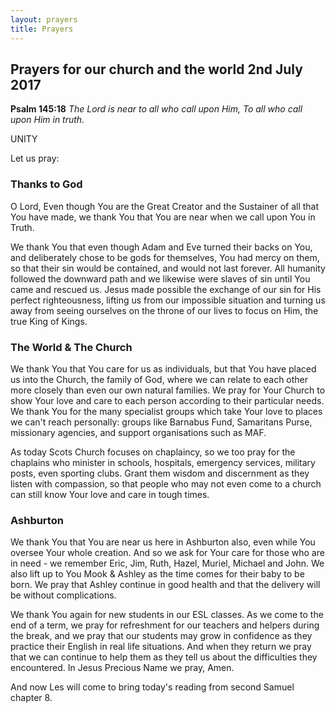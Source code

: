 ```yaml
---
layout: prayers
title: Prayers
---
```


## Prayers for our church and the world 2nd July 2017

__Psalm 145:18__ _The Lord is near to all who call upon Him, To all who call upon Him in truth._

UNITY

Let us pray:
### Thanks to God
O Lord, Even though You are the Great Creator and the Sustainer of all that You have made, we thank You that You are near when we call upon You in Truth. 

We thank You that even though Adam and Eve turned their backs on You, and deliberately chose to be gods for themselves, You had mercy on them, so that their sin would be contained, and would not last forever. All humanity followed the downward path and we likewise were slaves of sin until You came and rescued us.  Jesus made possible the exchange of our sin for His perfect righteousness, lifting us from our impossible situation and turning us away from seeing ourselves on the throne of our lives to focus on Him, the true King of Kings.

### The World & The Church
We thank You that You care for us as individuals, but that You have placed us into the Church, the family of God, where we can relate to each other more closely than even our own natural families. We pray for Your Church to show Your love and care to each person according to their particular needs. We thank You for the many specialist groups which take Your love to places we can't reach personally: groups like Barnabus Fund, Samaritans Purse, missionary agencies, and support organisations such as MAF.

As today Scots Church focuses on chaplaincy, so we too pray for the chaplains who minister in schools, hospitals, emergency services, military posts, even sporting clubs. Grant them wisdom and discernment as they listen with compassion, so that people who may not even come to a church can still know Your love and care in tough times.

### Ashburton
We thank You that You are near us here in Ashburton also, even while You oversee Your whole creation. And so we ask for Your care for those who are in need - we remember Eric, Jim, Ruth, Hazel, Muriel, Michael and John. We also lift up to You Mook & Ashley as the time comes for their baby to be born. We pray that Ashley continue in good health and that the delivery will be without complications.

We thank You again for new students in our ESL classes. As we come to the end of a term, we pray for refreshment for our teachers and helpers during the break, and we pray that our students may grow in confidence as they practice their English in real life situations. And when they return we pray that we can continue to help them as they tell us about the difficulties they encountered. In Jesus Precious Name we pray, Amen.

And now Les will come to bring today's reading from second Samuel chapter 8. 


